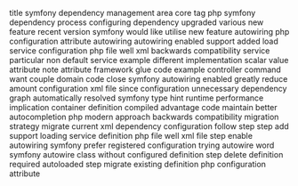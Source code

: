 title symfony dependency management area core tag php symfony dependency process configuring dependency upgraded various new feature recent version symfony would like utilise new feature autowiring php configuration attribute autowiring autowiring enabled support added load service configuration php file well xml backwards compatibility service particular non default service example different implementation scalar value attribute note attribute framework glue code example controller command want couple domain code close symfony autowiring enabled greatly reduce amount configuration xml file since configuration unnecessary dependency graph automatically resolved symfony type hint runtime performance implication container definition compiled advantage code maintain better autocompletion php modern approach backwards compatibility migration strategy migrate current xml dependency configuration follow step step add support loading service definition php file well xml file step enable autowiring symfony prefer registered configuration trying autowire word symfony autowire class without configured definition step delete definition required autoloaded step migrate existing definition php configuration attribute